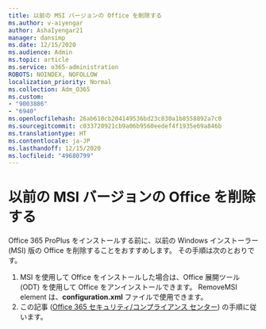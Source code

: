 ```yaml
---
title: 以前の MSI バージョンの Office を削除する
ms.author: v-aiyengar
author: AshaIyengar21
manager: dansimp
ms.date: 12/15/2020
ms.audience: Admin
ms.topic: article
ms.service: o365-administration
ROBOTS: NOINDEX, NOFOLLOW
localization_priority: Normal
ms.collection: Adm_O365
ms.custom:
- "9003886"
- "6940"
ms.openlocfilehash: 26ab610cb204149536bd23c830a1b8558892a7c0
ms.sourcegitcommit: c033720921cb9a06b9560eedef4f1935e69a846b
ms.translationtype: HT
ms.contentlocale: ja-JP
ms.lasthandoff: 12/15/2020
ms.locfileid: "49680799"
---
```

# <a name="remove-prior-msi-versions-of-office"></a>以前の MSI バージョンの Office を削除する

Office 365 ProPlus をインストールする前に、以前の Windows インストーラー (MSI) 版の Office を削除することをおすすめします。 その手順は次のとおりです。

1. MSI を使用して Office をインストールした場合は、Office 展開ツール (ODT) を使用して Office をアンインストールできます。 RemoveMSI element は、**configuration.xml** ファイルで使用できます。
1. この記事 ([Office 365 セキュリティ/コンプライアンス センター](https://go.microsoft.com/fwlink/p/?linkid=2077143)) の手順に従います。